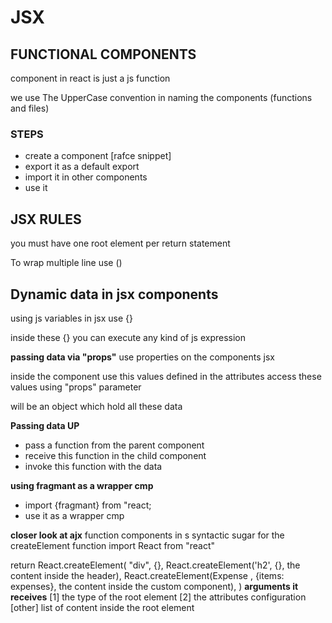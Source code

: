 # JSX

## FUNCTIONAL COMPONENTS

component in react is just a js function

we use The UpperCase convention in naming the components (functions and files)

### STEPS

- create a component [rafce snippet]
- export it as a default export
- import it in other components
- use it

## JSX RULES

you must have one root element per return statement

To wrap multiple line use ()

## Dynamic data in jsx components

using js variables in jsx use {}

inside these {} you can execute any kind of js expression

**passing data via "props"**
use properties on the components jsx

inside the component use this values defined in the attributes
access these values using "props" parameter

will be an object which hold all these data

**Passing data UP**

- pass a function from the parent component
- receive this function in the child component
- invoke this function with the data

**using fragmant as a wrapper cmp**

- import {fragmant} from "react;
- use it as a wrapper cmp

**closer look at ajx**
function components in s syntactic sugar for the createElement function
import React from "react"

return React.createElement(
"div",
{},
React.createElement('h2', {}, the content inside the header),
React.createElement(Expense , {items: expenses}, the content inside the custom component),
)
**arguments it receives**
[1] the type of the root element
[2] the attributes configuration
[other] list of content inside the root element
